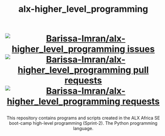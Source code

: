 <div align="center">
  <h1>alx-higher_level_programming
  <p align="center">
  <br>
  <a href="https://github.com/Barissa-Imran/alx-higher_level_programming/issues">
    <img src="https://img.shields.io/github/stars/Barissa-Imran/alx-higher_level_programming?color=333&style=for-the-badge&logo=github" alt="Barissa-Imran/alx-higher_level_programming issues"/>
  </a>
    <a href="https://github.com/Barissa-Imran/alx-higher_level_programming/pulls">
    <img src="https://img.shields.io/github/commit-activity/m/Barissa-Imran/alx-higher_level_programming?color=blue&style=for-the-badge&logo=github" alt="Barissa-Imran/alx-higher_level_programming pull requests"/>
  </a>
  <a href="https://Barissa-Imran/alx-higher_level_programming/pulls">
    <img src="https://img.shields.io/github/last-commit/Barissa-Imran/alx-higher_level_programming?color=blue&style=for-the-badge&logo=github" alt="Barissa-Imran/alx-higher_level_programming requests"/>
  </a>

</p>
  </h1>
  <p>This repository contains programs and scripts created in the ALX Africa SE boot-camp high-level programming (Sprint-2).
  The Python programming language.</ p>
</div>
